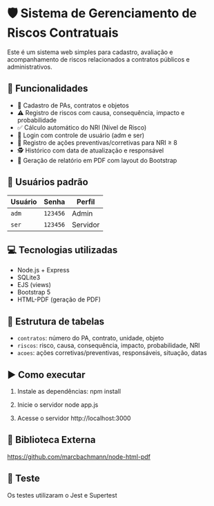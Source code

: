 # 🛡️ Sistema de Gerenciamento de Riscos Contratuais

Este é um sistema web simples para cadastro, avaliação e acompanhamento de riscos relacionados a contratos públicos e administrativos.

## 🚀 Funcionalidades

- 📌 Cadastro de PAs, contratos e objetos
- ⚠️ Registro de riscos com causa, consequência, impacto e probabilidade
- ✅ Cálculo automático do NRI (Nível de Risco)
- 🔐 Login com controle de usuário (adm e ser)
- 📝 Registro de ações preventivas/corretivas para NRI ≥ 8
- 🕵️ Histórico com data de atualização e responsável
- 📄 Geração de relatório em PDF com layout do Bootstrap

## 👥 Usuários padrão

| Usuário | Senha   | Perfil |
|---------|---------|--------|
| `adm`   | `123456`| Admin  |
| `ser`   | `123456`| Servidor |

## 💻 Tecnologias utilizadas

- Node.js + Express
- SQLite3
- EJS (views)
- Bootstrap 5
- HTML-PDF (geração de PDF)

## 🧱 Estrutura de tabelas

- `contratos`: número do PA, contrato, unidade, objeto
- `riscos`: risco, causa, consequência, impacto, probabilidade, NRI
- `acoes`: ações corretivas/preventivas, responsáveis, situação, datas

## ▶️ Como executar

1. Instale as dependências:
npm install

2. Inicie o servidor
node app.js

3. Acesse o servidor
http://localhost:3000

## 📂 Biblioteca Externa
https://github.com/marcbachmann/node-html-pdf

## 🧪 Teste
Os testes utilizaram o Jest e Supertest